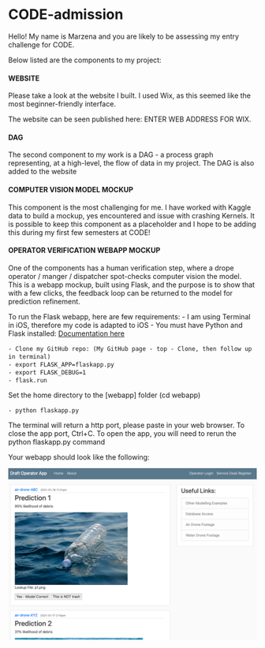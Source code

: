# CODE-admission

Hello!
My name is Marzena and you are likely to be assessing my entry challenge for CODE.

Below listed are the components to my project:

#### WEBSITE
Please take a look at the website I built. I used Wix, as this seemed like the most beginner-friendly interface. 

The website can be seen published here: ENTER WEB ADDRESS FOR WIX.

#### DAG
The second component to my work is a DAG - a process graph representing, at a high-level, the flow of data in my project. The DAG is also added to the website

#### COMPUTER VISION MODEL MOCKUP
This component is the most challenging for me. I have worked with Kaggle data to build a mockup, yes encountered and issue with crashing Kernels. It is possible to keep this component as a placeholder and I hope to be adding this during my first few semesters at CODE!

#### OPERATOR VERIFICATION WEBAPP MOCKUP
One of the components has a human verification step, where a drope operator / manger / dispatcher spot-checks computer vision the model. This is a webapp mockup, built using Flask, and the purpose is to show that with a few clicks, the feedback loop can be returned to the model for prediction refinement.

To run the Flask webapp, here are few requirements:
    - I am using Terminal in iOS, therefore my code is adapted to iOS
    - You must have Python and Flask installed: [Documentation here](https://flask.palletsprojects.com/en/1.1.x/installation/)
    
    - Clone my GitHub repo: (My GitHub page - top - Clone, then follow up in terminal)
    - export FLASK_APP=flaskapp.py
    - export FLASK_DEBUG=1
    - flask.run
 Set the home directory to the [webapp] folder (cd webapp)
    
    - python flaskapp.py

 The terminal will return a http port, please paste in your web browser.
    To close the app port, Ctrl+C. To open the app, you will need to rerun the python flaskapp.py command

 Your webapp should look like the following:
 
 <img src="webapp_screenshot.png" alt="Webapp Should look Like This" style="float: left; margin-right: 10px;" />
